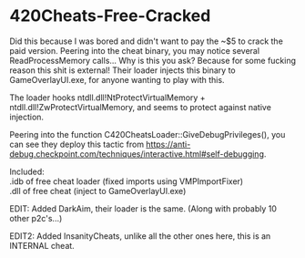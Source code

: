 # 420Cheats-Free-Cracked

Did this because I was bored and didn't want to pay the ~$5 to crack the paid version. Peering into the cheat binary, you may notice several ReadProcessMemory calls... Why is this you ask? Because for some fucking reason this shit is external! Their loader injects this binary to GameOverlayUI.exe, for anyone wanting to play with this.

The loader hooks ntdll.dll!NtProtectVirtualMemory + ntdll.dll!ZwProtectVirtualMemory, and seems to protect against native injection. 

Peering into the function C420CheatsLoader::GiveDebugPrivileges(), you can see they deploy this tactic from https://anti-debug.checkpoint.com/techniques/interactive.html#self-debugging.

Included:               
.idb of free cheat loader (fixed imports using VMPImportFixer)                       
.dll of free cheat        (inject to GameOverlayUI.exe)

EDIT:
Added DarkAim, their loader is the same. (Along with probably 10 other p2c's...)

EDIT2:
Added InsanityCheats, unlike all the other ones here, this is an INTERNAL cheat.
